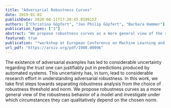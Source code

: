 ```yaml
---
title: "Adversarial Robustness Curves"
date: 2019-01-01
publishDate: 2020-08-11T17:20:45.019915Z
authors: ["Christina Göpfert", "Jan Philip Göpfert", "Barbara Hammer"]
publication_types: ["1"]
abstract: "We propose robustness curves as a more general view of the robustness behavior of a model and investigate under which circumstances they can qualitatively depend on the chosen norm."
featured: true
publication: "*workshop at European Conference on Machine Learning and Principles and Practice of Knowledge Discovery in Databases*"
url_pdf: "https://arxiv.org/pdf/1908.00096"
---
```


The existence of adversarial examples has led to considerable uncertainty regarding the trust one can justifiably put in predictions produced by automated systems. This uncertainty has, in turn, lead to considerable research effort in understanding adversarial robustness. In this work, we take first steps towards separating robustness analysis from the choice of robustness threshold and norm. We propose robustness curves as a more general view of the robustness behavior of a model and investigate under which circumstances they can qualitatively depend on the chosen norm.
